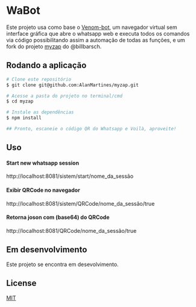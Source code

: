 # WaBot
 Este projeto usa como base o [Venom-bot](https://github.com/orkestral/venom "Venom-bot"), um navegador virtual sem interface gráfica que abre o whatsapp web e executa todos os comandos via código possibilitando assim a automação de todas as funções, e um fork do projeto [myzap](https://github.com/billbarsch/myzap "myzap") do @billbarsch.

## Rodando a aplicação

```bash
# Clone este repositório
$ git clone git@github.com:AlanMartines/myzap.git

# Acesse a pasta do projeto no terminal/cmd
$ cd myzap

# Instale as dependências
$ npm install

## Pronto, escaneie o código QR do Whatsapp e Voilà, aproveite!
```
## Uso
#### Start new whatsapp session
http://localhost:8081/sistem/start/nome_da_sessão

####  Exibir QRCode no navegador
http://localhost:8081/sistem/QRCode/nome_da_sessão/true

####  Retorna joson com (base64) do QRCode 
http://localhost:8081/QRCode/nome_da_sessão/true

## Em desenvolvimento

Este projeto se encontra em desevolvimento.

## License
[MIT](https://choosealicense.com/licenses/mit/)